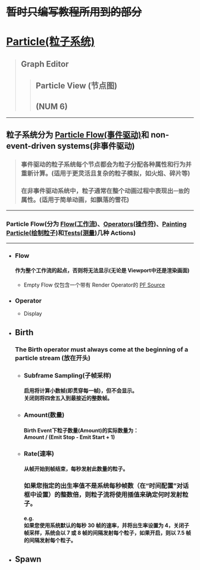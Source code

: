 # ~~暂时只编写教程所用到的部分~~

# [Particle(粒子系统)](https://knowledge.autodesk.com/support/3ds-max/learn-explore/caas/CloudHelp/cloudhelp/2020/ENU/3DSMax-Simulation-Effects/files/GUID-63C04CEF-F150-4983-BDC2-034ACF0BCBBB-htm.html)
  > ## Graph Editor
  >> ## Particle View (节点图)
  >> ## (NUM 6)

---
## 粒子系统分为 [Particle Flow(事件驱动)](https://help.autodesk.com/view/3DSMAX/2020/ENU/?guid=GUID-F4FD836C-5967-4DF4-9E2B-66A16292173D)和 non-event-driven systems(非事件驱动)
  > ### 事件驱动的粒子系统每个节点都会为粒子分配各种属性和行为并重新计算。(适用于更灵活且复杂的粒子模拟，如火焰、碎片等)
  > ### 在非事件驱动系统中，粒子通常在整个动画过程中表现出`一致`的属性。(适用于简单动画，如飘落的雪花)

  ---
  ### Particle Flow(分为 [Flow(工作流)](https://help.autodesk.com/view/3DSMAX/2020/ENU/?guid=GUID-D335CC59-E27E-4803-8D6F-D7F3955EFF64)、[Operators(操作符)](https://help.autodesk.com/view/3DSMAX/2020/ENU/?guid=GUID-03530ACE-C9F8-4E29-B6CD-7B7BA09F986F)、[Painting Particle(绘制粒子)](https://help.autodesk.com/view/3DSMAX/2020/ENU/?guid=GUID-6D6180D2-D25A-458F-A911-39B9000E50DC)和[Tests(测量)](https://help.autodesk.com/view/3DSMAX/2020/ENU/?guid=GUID-D7007897-7972-4FAB-9A36-92166657E44D)几种 Actions)
  ---
  * ### Flow
    #### 作为整个工作流的起点，否则将无法显示(无论是 Viewport中还是渲染画面)
    * Empty Flow 仅包含一个带有 Render Operator的 [PF Source](https://help.autodesk.com/view/3DSMAX/2020/ENU/?guid=GUID-89DA4474-E8F4-496F-9339-305D8C8E241E)

  * ### Operator
    * Display

  * ## Birth
    ### The Birth operator must always come at the beginning of a particle stream (放在开头)

    * ### Subframe Sampling(子帧采样)
      #### 启用将计算小数帧(即贯穿每一帧)，但不会显示。</br>关闭则将四舍五入到最接近的整数帧。

    * ### Amount(数量)
      #### Birth Event下粒子数量(Amount)的实际数量为：</br>Amount / (Emit Stop - Emit Start + 1)

    * ### Rate(速率)
      #### 从帧开始到帧结束，每秒发射此数量的粒子。
      ### 如果您指定的出生率值不是系统每秒帧数（在“时间配置”对话框中设置）的整数倍，则粒子流将使用插值来确定何时发射粒子。
      #### e.g.</br>如果您使用系统默认的每秒 30 帧的速率，并将出生率设置为 4，关闭子帧采样，系统会以 7 或 8 帧的间隔发射每个粒子，如果开启，则以 7.5 帧的间隔发射每个粒子。

  * ## Spawn
